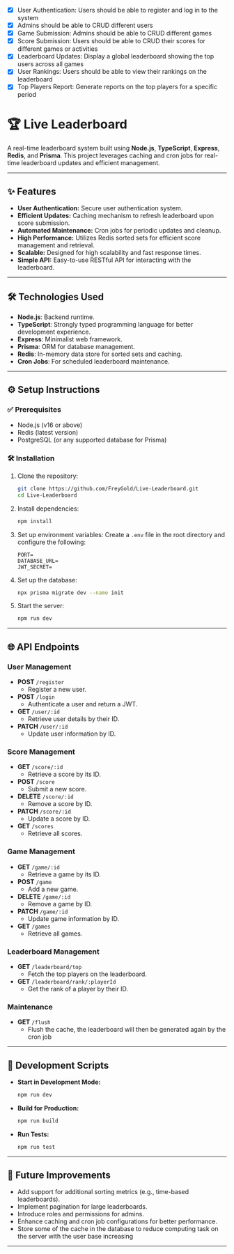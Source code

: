 - [x] User Authentication: Users should be able to register and log in to the system
- [x] Admins should be able to CRUD different users
- [x] Game Submission: Admins should be able to CRUD different games
- [x] Score Submission: Users should be able to CRUD their scores for different games or activities
- [x] Leaderboard Updates: Display a global leaderboard showing the top users across all games
- [x] User Rankings: Users should be able to view their rankings on the leaderboard
- [x] Top Players Report: Generate reports on the top players for a specific period
# 🏆 Live Leaderboard

A real-time leaderboard system built using **Node.js**, **TypeScript**, **Express**, **Redis**, and **Prisma**. This project leverages caching and cron jobs for real-time leaderboard updates and efficient management.

---

## ✨ Features

- **User Authentication:** Secure user authentication system.
- **Efficient Updates:** Caching mechanism to refresh leaderboard upon score submission.
- **Automated Maintenance:** Cron jobs for periodic updates and cleanup.
- **High Performance:** Utilizes Redis sorted sets for efficient score management and retrieval.
- **Scalable:** Designed for high scalability and fast response times.
- **Simple API:** Easy-to-use RESTful API for interacting with the leaderboard.

---

## 🛠️ Technologies Used

- **Node.js**: Backend runtime.
- **TypeScript**: Strongly typed programming language for better development experience.
- **Express**: Minimalist web framework.
- **Prisma**: ORM for database management.
- **Redis**: In-memory data store for sorted sets and caching.
- **Cron Jobs**: For scheduled leaderboard maintenance.

---

## ⚙️ Setup Instructions

### ✅ Prerequisites

- Node.js (v16 or above)
- Redis (latest version)
- PostgreSQL (or any supported database for Prisma)

### 🛠️ Installation

1. Clone the repository:

   ```bash
   git clone https://github.com/FreyGold/Live-Leaderboard.git
   cd Live-Leaderboard
   ```

2. Install dependencies:

   ```bash
   npm install
   ```

3. Set up environment variables:
   Create a `.env` file in the root directory and configure the following:

   ```env
   PORT=
   DATABASE_URL=
   JWT_SECRET=
   ```

4. Set up the database:

   ```bash
   npx prisma migrate dev --name init
   ```

5. Start the server:

   ```bash
   npm run dev
   ```

---

## 🌐 API Endpoints

### User Management

- **POST** `/register`
  - Register a new user.
- **POST** `/login`
  - Authenticate a user and return a JWT.
- **GET** `/user/:id`
  - Retrieve user details by their ID.
- **PATCH** `/user/:id`
  - Update user information by ID.

### Score Management

- **GET** `/score/:id`
  - Retrieve a score by its ID.
- **POST** `/score`
  - Submit a new score.
- **DELETE** `/score/:id`
  - Remove a score by ID.
- **PATCH** `/score/:id`
  - Update a score by ID.
- **GET** `/scores`
  - Retrieve all scores.

### Game Management

- **GET** `/game/:id`
  - Retrieve a game by its ID.
- **POST** `/game`
  - Add a new game.
- **DELETE** `/game/:id`
  - Remove a game by ID.
- **PATCH** `/game/:id`
  - Update game information by ID.
- **GET** `/games`
  - Retrieve all games.

### Leaderboard Management

- **GET** `/leaderboard/top`
  - Fetch the top players on the leaderboard.
- **GET** `/leaderboard/rank/:playerId`
  - Get the rank of a player by their ID.

### Maintenance

- **GET** `/flush`
  - Flush the cache, the leaderboard will then be generated again by the cron job

---

## 🧪 Development Scripts

- **Start in Development Mode:**
  ```bash
  npm run dev
  ```
- **Build for Production:**
  ```bash
  npm run build
  ```
- **Run Tests:**
  ```bash
  npm run test
  ```

---

## 🚀 Future Improvements

- Add support for additional sorting metrics (e.g., time-based leaderboards).
- Implement pagination for large leaderboards.
- Introduce roles and permissions for admins.
- Enhance caching and cron job configurations for better performance.
- Store some of the cache in the database to reduce computing task on the server with the user base increasing

---

##

